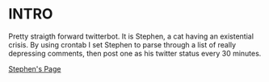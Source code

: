 # INTRO
Pretty straigth forward twitterbot. It is Stephen, a cat having an existential crisis. By using crontab I set Stephen to parse through a list of really depressing comments, then post one as his twitter status every 30 minutes. 

[Stephen's Page](http://www.twitter.com/stephenarecat)
